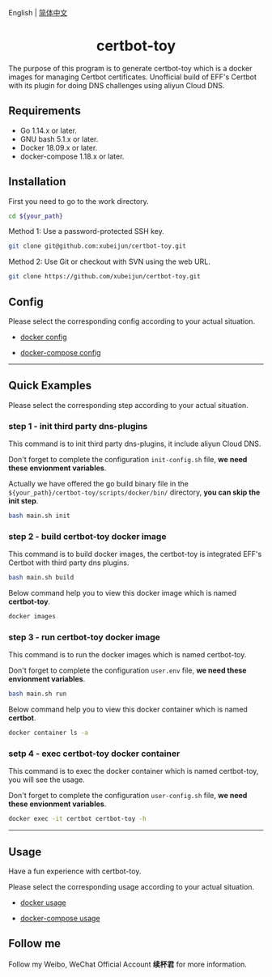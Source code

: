 English | [简体中文](README-CN.md)


<h1 align="center">certbot-toy</h1>
The purpose of this program is to generate certbot-toy which is a docker images for managing Certbot certificates.
Unofficial build of EFF's Certbot with its plugin for doing DNS challenges using aliyun Cloud DNS.

## Requirements

- Go 1.14.x or later.
- GNU bash 5.1.x or later.
- Docker 18.09.x or later.
- docker-compose 1.18.x or later.

## Installation

First you need to go to the work directory.
```sh
cd ${your_path}
```

Method 1: Use a password-protected SSH key.
```sh
git clone git@github.com:xubeijun/certbot-toy.git
```

Method 2: Use Git or checkout with SVN using the web URL.
```sh
git clone https://github.com/xubeijun/certbot-toy.git
```

## Config

Please select the corresponding config according to your actual situation.

- [docker config](./docs/config/docker-en.md)

- [docker-compose config](./docs/config/docker-compose-en.md)

 ---

## Quick Examples

Please select the corresponding step according to your actual situation.

### step 1 - init third party dns-plugins
This command is to init third party dns-plugins, it include aliyun Cloud DNS.

Don't forget to complete the configuration `init-config.sh` file, **we need these envionment variables**.

Actually we have offered the go build binary file in the `${your_path}/certbot-toy/scripts/docker/bin/` directory, **you can skip the init step**.

```sh
bash main.sh init
```

### step 2 - build certbot-toy docker image
This command is to build docker images, the certbot-toy is integrated EFF's Certbot with third party dns plugins.

```sh
bash main.sh build
```

Below command help you to view this docker image which is named **certbot-toy**.
```sh
docker images

```

### step 3 - run certbot-toy docker image
This command is to run the docker images which is named certbot-toy.

Don't forget to complete the configuration `user.env` file, **we need these envionment variables**.

```sh
bash main.sh run
```

Below command help you to view this docker container which is named **certbot**.
```sh
docker container ls -a

```

### setp 4 - exec certbot-toy docker container

This command is to exec the docker container which is named certbot-toy, you will see the usage.

Don't forget to complete the configuration `user-config.sh` file, **we need these envionment variables**.

```sh
docker exec -it certbot certbot-toy -h
```

---

## Usage

Have a fun experience with certbot-toy.

Please select the corresponding usage according to your actual situation.

- [docker usage](./docs/usage/docker-en.md)

- [docker-compose usage](./docs/usage/docker-compose-en.md)

## Follow me
Follow my Weibo, WeChat Official Account **续杯君** for more information.
